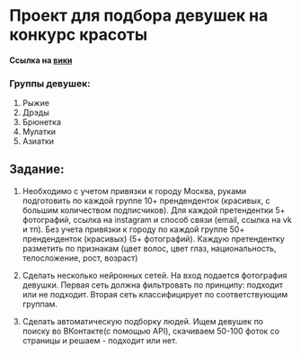 # Проект для подбора девушек на конкурс красоты

#### Ссылка на [вики](https://github.com/samvel63/beauty_contest/wiki)

### Группы девушек:
1. Рыжие
2. Дрэды
3. Брюнетка
4. Мулатки
5. Азиатки

## Задание:
1. Необходимо c учетом привязки к городу Москва, руками подготовить по каждой группе 10+ пренденденток (красивых, с большим количеством подписчиков). Для каждой претендентки 5+ фотографий, ссылка на instagram и способ связи (email, ссылка на vk и тп). Без учета привязки к городу по каждой группе 50+ пренденденток (красивых) (5+ фотографий). Каждую претендентку разметить по признакам (цвет волос, цвет глаз, национальность, телосложение, рост, возраст)

2. Сделать несколько нейронных сетей. На вход подается фотография девушки.
Первая сеть должна фильтровать по принципу: подходит или не подходит. 
Вторая сеть классифицирует по соответствующим группам.

3. Cделать автоматическую подборку людей. Ищем девушек по поиску во ВКонтакте(с помощью API), скачиваем 50-100 фоток со страницы и решаем - подходит или нет.
